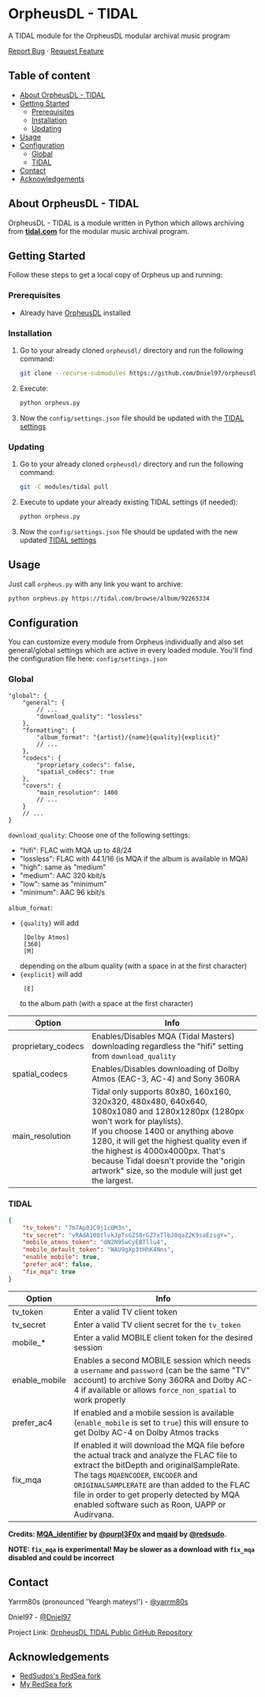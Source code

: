 <!-- PROJECT INTRO -->

OrpheusDL - TIDAL
=================

A TIDAL module for the OrpheusDL modular archival music program

[Report Bug](https://github.com/Dniel97/orpheusdl-tidal/issues)
·
[Request Feature](https://github.com/Dniel97/orpheusdl-tidal/issues)


## Table of content

- [About OrpheusDL - TIDAL](#about-orpheusdl---tidal)
- [Getting Started](#getting-started)
    - [Prerequisites](#prerequisites)
    - [Installation](#installation)
    - [Updating](#updating)
- [Usage](#usage)
- [Configuration](#configuration)
    - [Global](#global)
    - [TIDAL](#tidal)
- [Contact](#contact)
- [Acknowledgements](#acknowledgements)



<!-- ABOUT ORPHEUS -->
## About OrpheusDL - TIDAL

OrpheusDL - TIDAL is a module written in Python which allows archiving from **[tidal.com](https://listen.tidal.com)** for the modular music archival program.


<!-- GETTING STARTED -->
## Getting Started

Follow these steps to get a local copy of Orpheus up and running:

### Prerequisites

* Already have [OrpheusDL](https://github.com/yarrm80s/orpheusdl) installed

### Installation

1. Go to your already cloned `orpheusdl/` directory and run the following command:
   ```sh
   git clone --recurse-submodules https://github.com/Dniel97/orpheusdl-tidal.git modules/tidal
   ```
2. Execute:
   ```sh
   python orpheus.py
   ```
3. Now the `config/settings.json` file should be updated with the [TIDAL settings](#tidal)

### Updating

1. Go to your already cloned `orpheusdl/` directory and run the following command:
   ```sh
   git -C modules/tidal pull
   ```
2. Execute to update your already existing TIDAL settings (if needed):
   ```sh
   python orpheus.py
   ```
3. Now the `config/settings.json` file should be updated with the new updated [TIDAL settings](#tidal)


<!-- USAGE EXAMPLES -->
## Usage

Just call `orpheus.py` with any link you want to archive:

```sh
python orpheus.py https://tidal.com/browse/album/92265334
```

<!-- CONFIGURATION -->
## Configuration

You can customize every module from Orpheus individually and also set general/global settings which are active in every
loaded module. You'll find the configuration file here: `config/settings.json`

### Global

```json5
"global": {
    "general": {
        // ...
        "download_quality": "lossless"
    },
    "formatting": {
        "album_format": "{artist}/{name}{quality}{explicit}"
        // ...
    },
    "codecs": {
        "proprietary_codecs": false,
        "spatial_codecs": true
    },
    "covers": {
	    "main_resolution": 1400
	    // ...
    }
    // ...
}
```

`download_quality`: Choose one of the following settings:
* "hifi": FLAC with MQA up to 48/24
* "lossless": FLAC with 44.1/16 (is MQA if the album is available in MQA)
* "high": same as "medium"
* "medium": AAC 320 kbit/s
* "low": same as "minimum"
* "minimum": AAC 96 kbit/s

`album_format`:
* `{quality}` will add
    ```
     [Dolby Atmos]
     [360]
     [M]
    ```
  depending on the album quality (with a space in at the first character)
* `{explicit}` will add
    ```
     [E]
    ```
  to the album path (with a space at the first character)


| Option             | Info                                                                                                                                                                                                                                                                                                                                                     |
|--------------------|----------------------------------------------------------------------------------------------------------------------------------------------------------------------------------------------------------------------------------------------------------------------------------------------------------------------------------------------------------|
| proprietary_codecs | Enables/Disables MQA (Tidal Masters) downloading regardless the "hifi" setting from `download_quality`                                                                                                                                                                                                                                                   |
| spatial_codecs     | Enables/Disables downloading of Dolby Atmos (EAC-3, AC-4) and Sony 360RA                                                                                                                                                                                                                                                                                 |
| main_resolution    | Tidal only supports 80x80, 160x160, 320x320, 480x480, 640x640, 1080x1080 and 1280x1280px (1280px won't work for playlists). <br/>If you choose 1400 or anything above 1280, it will get the highest quality even if the highest is 4000x4000px. That's because Tidal doesn't provide the "origin artwork" size, so the module will just get the largest. |

### TIDAL
```json
{
    "tv_token": "7m7Ap0JC9j1cOM3n",
    "tv_secret": "vRAdA108tlvkJpTsGZS8rGZ7xTlbJ0qaZ2K9saEzsgY=",
    "mobile_atmos_token": "dN2N95wCyEBTllu4",
    "mobile_default_token": "WAU9gXp3tHhK4Nns",
    "enable_mobile": true,
    "prefer_ac4": false,
    "fix_mqa": true
}
```

| Option            | Info                                                                                                                                                                                                                                                                                                                            |
|-------------------|---------------------------------------------------------------------------------------------------------------------------------------------------------------------------------------------------------------------------------------------------------------------------------------------------------------------------------|
| tv_token          | Enter a valid TV client token                                                                                                                                                                                                                                                                                                   |
| tv_secret         | Enter a valid TV client secret for the `tv_token`                                                                                                                                                                                                                                                                               |
| mobile_*          | Enter a valid MOBILE client token for the desired session                                                                                                                                                                                                                                                                       |
| enable_mobile     | Enables a second MOBILE session which needs a `username` and `password` (can be the same "TV" account) to archive Sony 360RA and Dolby AC-4 if available or allows `force_non_spatial` to work properly                                                                                                                         |
| prefer_ac4        | If enabled and a mobile session is available (`enable_mobile` is set to `true`) this will ensure to get Dolby AC-4 on Dolby Atmos tracks                                                                                                                                                                                        |
| fix_mqa           | If enabled it will download the MQA file before the actual track and analyze the FLAC file to extract the bitDepth and originalSampleRate. The tags `MQAENCODER`, `ENCODER` and `ORIGINALSAMPLERATE` are than added to the FLAC file in order to get properly detected by MQA enabled software such as Roon, UAPP or Audirvana. |


**Credits: [MQA_identifier](https://github.com/purpl3F0x/MQA_identifier) by
[@purpl3F0x](https://github.com/purpl3F0x) and [mqaid](https://github.com/redsudo/mqaid) by
[@redsudo](https://github.com/redsudo).**

**NOTE: `fix_mqa` is experimental! May be slower as a download with `fix_mqa` disabled and could be incorrect**

<!-- Contact -->
## Contact

Yarrm80s (pronounced 'Yeargh mateys!') - [@yarrm80s](https://github.com/yarrm80s)

Dniel97 - [@Dniel97](https://github.com/Dniel97)

Project Link: [OrpheusDL TIDAL Public GitHub Repository](https://github.com/Dniel97/orpheusdl-tidal)


<!-- ACKNOWLEDGEMENTS -->
## Acknowledgements
* [RedSudos's RedSea fork](https://github.com/redsudo/RedSea)
* [My RedSea fork](https://github.com/Dniel97/RedSea)
